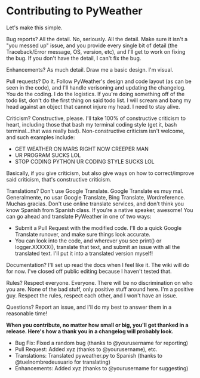 # Contributing to PyWeather

Let's make this simple.

Bug reports? All the detail. No, seriously. All the detail. Make sure it isn't a "you messed up" issue, and you provide every single bit of detail (the Traceback/Error message, OS, version, etc), and I'll get to work on fixing the bug. If you don't have the detail, I can't fix the bug. 

Enhancements? As much detail. Draw me a basic design. I'm visual.

Pull requests? Do it. Follow PyWeather's design and code layout (as can be seen in the code), and I'll handle verisoning and updating the changelog. You do the coding. I do the logistics. If you're doing something off of the todo list, don't do the first thing on said todo list. I will scream and bang my head against an object that cannot injure my head. I need to stay alive.

Criticism? Constructive, please. I'll take 100% of constructive criticism to heart, including those that bash my terminal coding style (get it, bash terminal...that was really bad). Non-constructive criticism isn't welcome, and such examples include:

* GET WEATHER ON MARS RIGHT NOW CREEPER MAN
* UR PROGRAM SUCKS LOL
* STOP CODING PYTHON UR CODING STYLE SUCKS LOL

Basically, if you give criticism, but also give ways on how to correct/improve said criticism, that's constructive criticism.

Translations? Don't use Google Translate. Google Translate es muy mal. Generalmente, no usar Google Translate, Bing Translate, Wordreference. Muchas gracias. Don't use online translate services, and don't think you know Spanish from Spanish class. If you're a native speaker, awesome! You can go ahead and translate PyWeather in one of two ways:

* Submit a Pull Request with the modified code. I'll do a quick Google Translate runover, and make sure things look accurate.
* You can look into the code, and wherever you see print() or logger.XXXXX(), translate that text, and submit an issue with all the translated text. I'll put it into a translated version myself!

Documentation? I'll set up read the docs when I feel like it. The wiki will do for now. I've closed off public editing because I haven't tested that.

Rules? Respect everyone. Everyone. There will be no discrimination on who you are. None of the bad stuff, only positive stuff around here. I'm a positive guy. Respect the rules, respect each other, and I won't have an issue.

Questions? Report an issue, and I'll do my best to answer them in a reasonable time!

**When you contribute, no matter how small or big, you'll get thanked in a release. Here's how a thank you in a changelog will probably look.**

- Bug Fix: Fixed a random bug (thanks to @yourusername for reporting)
- Pull Request: Added xyz (thanks to @yourusername), etc.
- Translations: Translated pyweather.py to Spanish (thanks to @tuelnombredeusuario for translating)
- Enhancements: Added xyz (thanks to @yourusername for suggesting)
